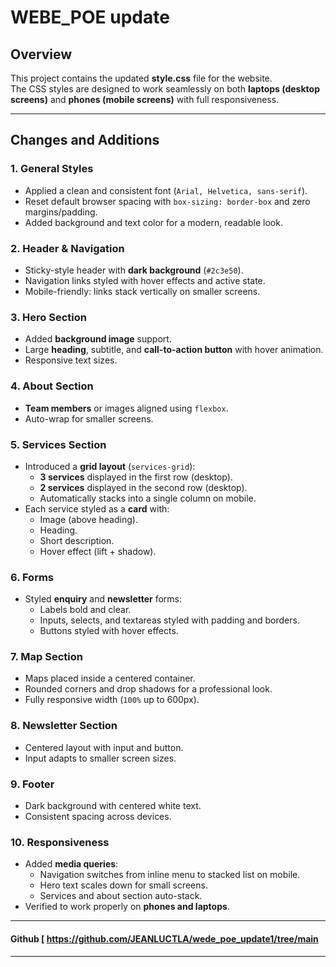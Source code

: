 # WEBE_POE update

## Overview
This project contains the updated **style.css** file for the website.  
The CSS styles are designed to work seamlessly on both **laptops (desktop screens)** and **phones (mobile screens)** with full responsiveness.

---

## Changes and Additions

### 1. General Styles
- Applied a clean and consistent font (`Arial, Helvetica, sans-serif`).
- Reset default browser spacing with `box-sizing: border-box` and zero margins/padding.
- Added background and text color for a modern, readable look.

### 2. Header & Navigation
- Sticky-style header with **dark background** (`#2c3e50`).
- Navigation links styled with hover effects and active state.
- Mobile-friendly: links stack vertically on smaller screens.

### 3. Hero Section
- Added **background image** support.
- Large **heading**, subtitle, and **call-to-action button** with hover animation.
- Responsive text sizes.

### 4. About Section
- **Team members** or images aligned using `flexbox`.
- Auto-wrap for smaller screens.

### 5. Services Section
- Introduced a **grid layout** (`services-grid`):
  - **3 services** displayed in the first row (desktop).
  - **2 services** displayed in the second row (desktop).
  - Automatically stacks into a single column on mobile.
- Each service styled as a **card** with:
  - Image (above heading).
  - Heading.
  - Short description.
  - Hover effect (lift + shadow).

### 6. Forms
- Styled **enquiry** and **newsletter** forms:
  - Labels bold and clear.
  - Inputs, selects, and textareas styled with padding and borders.
  - Buttons styled with hover effects.

### 7. Map Section
- Maps placed inside a centered container.
- Rounded corners and drop shadows for a professional look.
- Fully responsive width (`100%` up to 600px).

### 8. Newsletter Section
- Centered layout with input and button.
- Input adapts to smaller screen sizes.

### 9. Footer
- Dark background with centered white text.
- Consistent spacing across devices.

### 10. Responsiveness
- Added **media queries**:
  - Navigation switches from inline menu to stacked list on mobile.
  - Hero text scales down for small screens.
  - Services and about section auto-stack.
- Verified to work properly on **phones and laptops**.

---
  #### Github [ https://github.com/JEANLUCTLA/wede_poe_update1/tree/main 



---
